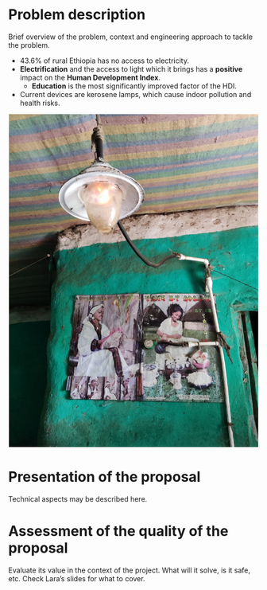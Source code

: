 # Problem description

Brief overview of the problem, context and engineering approach to tackle the problem.
- 43.6% of rural Ethiopia has no access to electricity.
- **Electrification** and the access to light which it brings has a **positive** impact on the **Human Development Index**.
  - **Education** is the most significantly improved factor of the HDI.
 - Current devices are kerosene lamps, which cause indoor pollution and health risks.

![image](assets/Gaslight.jpg)

# Presentation of the proposal

Technical aspects may be described here.

# Assessment of the quality of the proposal

Evaluate its value in the context of the project. What will it solve, is it safe, etc. Check Lara’s slides for what to cover.


